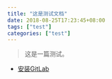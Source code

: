 ```yaml
---
title: "这是测试文档"
date: 2018-08-25T17:23:45+08:00
tags: ["test"]
categories: ["test"]
---
```

> 这是一篇测试。

- [安装GitLab](http://zeanzai.github.io/post/test/install-gitlab)
